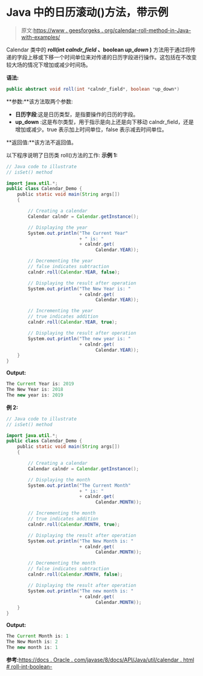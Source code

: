 # Java 中的日历滚动()方法，带示例

> 原文:[https://www . geesforgeks . org/calendar-roll-method-in-Java-with-examples/](https://www.geeksforgeeks.org/calendar-roll-method-in-java-with-examples/)

Calendar 类中的 **roll(int *calndr_field* 、boolean *up_down* )** 方法用于通过将传递的字段上移或下移一个时间单位来对传递的日历字段进行操作。这包括在不改变较大场的情况下增加或减少时间场。

**语法:**

```java
public abstract void roll(int *calndr_field*, boolean *up_down*)
```

**参数:**该方法取两个参数:

*   **日历字段**:这是日历类型，是指要操作的日历的字段。
*   **up_down** :这是布尔类型，用于指示是向上还是向下移动 calndr_field，还是增加或减少。true 表示加上时间单位，false 表示减去时间单位。

**返回值:**该方法不返回值。

以下程序说明了日历类 roll()方法的工作:
**示例 1:**

```java
// Java code to illustrate
// isSet() method

import java.util.*;
public class Calendar_Demo {
    public static void main(String args[])
    {

        // Creating a calendar
        Calendar calndr = Calendar.getInstance();

        // Displaying the year
        System.out.println("The Current Year"
                           + " is: "
                           + calndr.get(
                                 Calendar.YEAR));

        // Decrementing the year
        // false indicates subtraction
        calndr.roll(Calendar.YEAR, false);

        // Displaying the result after operation
        System.out.println("The New Year is: "
                           + calndr.get(
                                 Calendar.YEAR));

        // Incrementing the year
        // true indicates addition
        calndr.roll(Calendar.YEAR, true);

        // Displaying the result after operation
        System.out.println("The new year is: "
                           + calndr.get(
                                 Calendar.YEAR));
    }
}
```

**Output:**

```java
The Current Year is: 2019
The New Year is: 2018
The new year is: 2019

```

**例 2:**

```java
// Java code to illustrate
// isSet() method

import java.util.*;
public class Calendar_Demo {
    public static void main(String args[])
    {

        // Creating a calendar
        Calendar calndr = Calendar.getInstance();

        // Displaying the month
        System.out.println("The Current Month"
                           + " is: "
                           + calndr.get(
                                 Calendar.MONTH));

        // Incrementing the month
        // true indicates addition
        calndr.roll(Calendar.MONTH, true);

        // Displaying the result after operation
        System.out.println("The New Month is: "
                           + calndr.get(
                                 Calendar.MONTH));

        // Decrementing the month
        // false indicates subtraction
        calndr.roll(Calendar.MONTH, false);

        // Displaying the result after operation
        System.out.println("The new month is: "
                           + calndr.get(
                                 Calendar.MONTH));
    }
}
```

**Output:**

```java
The Current Month is: 1
The New Month is: 2
The new month is: 1

```

**参考:**[https://docs . Oracle . com/javase/8/docs/API/Java/util/calendar . html # roll-int-boolean-](https://docs.oracle.com/javase/8/docs/api/java/util/Calendar.html#roll-int-boolean-)